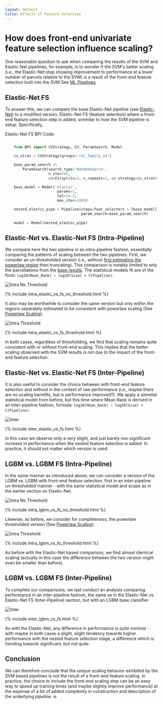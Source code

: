 ```yaml
---
layout: default
title: Effects of Feature Selection
---
```


# How does front-end univariate feature selection influence scaling?

One reasonable question to ask when comparing the results of the SVM and Elastic-Net pipelines, for example,
is to wonder if the SVM's better scaling (i.e., the Elastic-Net stop showing improvement to
performance at a lower number of parcels relative to the SVM) is a result of the front-end feature selection
built into the SVM See [ML Pipelines](./ml_pipelines.html).

## Elastic-Net FS

To answer this, we can compare the base Elastic-Net pipeline (see [Elastic-Net](./ml_pipelines#elastic-net)) to a modified version,
Elastic-Net FS (feature selection) where a front-end feature selection step is added, simmilar to how the SVM pipeline is setup. Specifically,

Elastic-Net FS BPt Code:

~~~ python

    from BPt import CVStrategy, CV, ParamSearch, Model

    cv_strat = CVStrategy(groups='rel_family_id')

    base_param_search =\
        ParamSearch(search_type='RandomSearch',
                    n_iter=60,
                    cv=CV(splits=3, n_repeats=1, cv_strategy=cv_strat))

    base_model = Model('elastic',
                        params=1,
                        tol=1e-3,
                        max_iter=1000)

    nested_elastic_pipe = Pipeline(steps=feat_selectors + [base_model],
                                   param_search=base_param_search)
 
    model = Model(nested_elastic_pipe)

~~~

## Elastic-Net vs. Elastic-Net FS (Intra-Pipeline)

We compare here the two pipeline in an intra-pipeline fashion, essentially comparing the patterns of scaling between the two pipelines.
First, we consider an un-thresholded version (i.e., without [first estimating the powerlaw region](./estimate_powerlaw.html) then truncating). This comparison is notably limited to only the parcellations from the [base results](./base_results.md). The statistical models fit are of the form: `log10(Mean_Rank) ~ log10(Size) + C(Pipeline)`.

![Intra No Threshold](https://raw.githubusercontent.com/sahahn/parc_scaling/master/analyze/Figures/intra_elastic_vs_fs_no_threshold.png)

{% include intra_elastic_vs_fs_no_threshold.html %}

It also may be worthwhile to consider the same version but only within the regions separately
estimated to be consistent with powerlaw scaling (See [Powerlaw Scaling](./estimate_powerlaw.html)).

![Intra Threshold](https://raw.githubusercontent.com/sahahn/parc_scaling/master/analyze/Figures/intra_elastic_vs_fs_threshold.png)

{% include intra_elastic_vs_fs_threshold.html %}

In both cases, regardless of thresholding, we find that scaling remains quite consistent with or without front-end scaling. This implies that the better scaling observed with the SVM results is not due to the impact of the front-end feature selection.


## Elastic-Net vs. Elastic-Net FS (Inter-Pipeline)

It is also useful to consider the choice between with front-end feature selection and without in the
context of raw performance (i.e., maybe there are no scaling benefits, but is performance improved?).
We apply a simmilar statistical model from before, but this time where Mean Rank is
derived in an inter-pipeline fashion, formula: `log10(Mean_Rank) ~ log10(Size) + C(Pipeline)`.

![Inter](https://raw.githubusercontent.com/sahahn/parc_scaling/master/analyze/Figures/inter_elastic_vs_fs.png)

{% include inter_elastic_vs_fs.html %}

In this case we observe only a very slight, and just barely non significant increase
in performance when the nested feature selection is added. In practice, it should not matter which version is used.


## LGBM vs. LGBM FS (Intra-Pipeline)

In the same manner as introduced above, we can consider a version of the LGBM vs. LGBM with front-end feature selection,
first in an inter-pipeline un-thresholded manner - with the same statistical model and scope as in the earlier
section on Elastic-Net. 

![Intra No Threshold](https://raw.githubusercontent.com/sahahn/parc_scaling/master/analyze/Figures/intra_lgbm_vs_fs_no_threshold.png)

{% include intra_lgbm_vs_fs_no_threshold.html %}

Likewise, as before, we consider for completeness, the powerlaw thresholded version (See [Powerlaw Scaling](./estimate_powerlaw.html)).

![Intra Threshold](https://raw.githubusercontent.com/sahahn/parc_scaling/master/analyze/Figures/intra_lgbm_vs_fs_threshold.png)

{% include intra_lgbm_vs_fs_threshold.html %}

As before with the Elastic-Net based comparison, we find almost identical scaling (actually in this case the difference between the two version might even be smaller than before).

## LGBM vs. LGBM FS (Inter-Pipeline)

To complete our comparisons, we last conduct an analysis comparing performance in an inter-pipeline fashion, the same as in the Elastic-Net vs. Elastic-Net FS (Inter-Pipeline) section, but with an LGBM base classifier. 

![Inter](https://raw.githubusercontent.com/sahahn/parc_scaling/master/analyze/Figures/inter_lgbm_vs_fs.png)

{% include inter_lgbm_vs_fs.html %}

As with the Elastic-Net, any difference in performance is quite minimal - with maybe in both cases a slight, slight
tendency towards higher performance with the nested feature selection stage, a difference which is trending
towards significant, but not quite.


## Conclusion 

We can therefore conclude that the unique scaling behavior exhibited by the SVM based pipelines is not the result of a front-end feature scaling.
In practice, the choice to include the front-end scaling step can be an easy way to speed up training times (and maybe slightly improve performance)
at the expense of a bit of added complexity in construction and description of the underlying pipeline.
is 